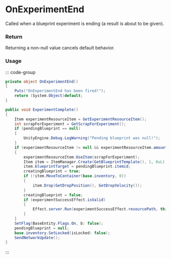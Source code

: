 <Badge type="danger" text="Carbon Compatible"/><Badge type="warning" text="Oxide Compatible"/>
# OnExperimentEnd
Called when a blueprint experiment is ending (a result is about to be given).
### Return
Returning a non-null value cancels default behavior.

### Usage
::: code-group
```csharp [Example]
private object OnExperimentEnd()
{
	Puts("OnExperimentEnd has been fired!");
	return (System.Object)default;
}
```
```csharp [Source — Assembly-CSharp @ Workbench]
public void ExperimentComplete()
{
	Item experimentResourceItem = GetExperimentResourceItem();
	int scrapForExperiment = GetScrapForExperiment();
	if (pendingBlueprint == null)
	{
		UnityEngine.Debug.LogWarning("Pending blueprint was null!");
	}
	if (experimentResourceItem != null && experimentResourceItem.amount >= scrapForExperiment && pendingBlueprint != null)
	{
		experimentResourceItem.UseItem(scrapForExperiment);
		Item item = ItemManager.Create(GetBlueprintTemplate(), 1, 0uL);
		item.blueprintTarget = pendingBlueprint.itemid;
		creatingBlueprint = true;
		if (!item.MoveToContainer(base.inventory, 0))
		{
			item.Drop(GetDropPosition(), GetDropVelocity());
		}
		creatingBlueprint = false;
		if (experimentSuccessEffect.isValid)
		{
			Effect.server.Run(experimentSuccessEffect.resourcePath, this, 0u, UnityEngine.Vector3.zero, UnityEngine.Vector3.zero);
		}
	}
	SetFlag(BaseEntity.Flags.On, b: false);
	pendingBlueprint = null;
	base.inventory.SetLocked(isLocked: false);
	SendNetworkUpdate();
}

```
:::
